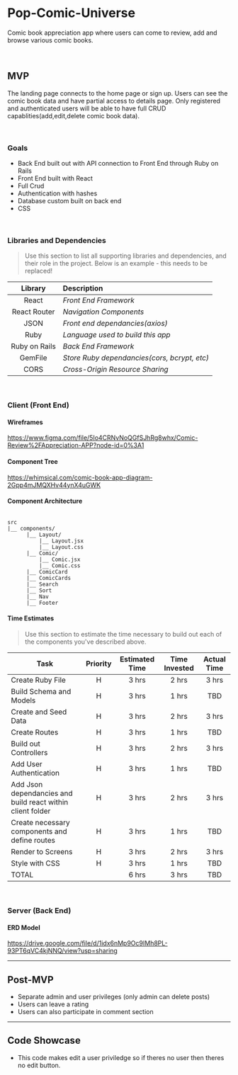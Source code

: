 # Pop-Comic-Universe

Comic book appreciation app where users can come to review, add and browse various comic books.

<br>

## MVP

The landing page connects to the home page or sign up. Users can see the comic book data and have partial access to details page. Only registered and authenticated users will be able to have full CRUD capablities(add,edit,delete comic book data).

<br>

### Goals

- Back End built out with API connection to Front End through Ruby on Rails
- Front End built with React
- Full Crud
- Authentication with hashes
- Database custom built on back end
- CSS

<br>

### Libraries and Dependencies

> Use this section to list all supporting libraries and dependencies, and their role in the project. Below is an example - this needs to be replaced!

|    Library    | Description                                  |
| :-----------: | :------------------------------------------- |
|     React     | _Front End Framework_                        |
| React Router  | _Navigation Components_                      |
|     JSON      | _Front end dependancies(axios)_              |
|     Ruby      | _Language used to build this app_            |
| Ruby on Rails | _Back End Framework_                         |
|    GemFile    | _Store Ruby dependancies(cors, bcrypt, etc)_ |
|     CORS      | _Cross-Origin Resource Sharing_              |

<br>

### Client (Front End)

#### Wireframes

https://www.figma.com/file/5Io4CRNvNoQGfSJhRg8whx/Comic-Review%2FAppreciation-APP?node-id=0%3A1

#### Component Tree

https://whimsical.com/comic-book-app-diagram-2Gpp4mJMQXHv44ynX4uGWK

#### Component Architecture

```structure

src
|__ components/
      |__ Layout/
          |__ Layout.jsx
          |__ Layout.css
      |__ Comic/
          |__ Comic.jsx
          |__ Comic.css
      |__ ComicCard
      |__ ComicCards
      |__ Search
      |__ Sort
      |__ Nav
      |__ Footer

```

#### Time Estimates

> Use this section to estimate the time necessary to build out each of the components you've described above.

| Task                                                       | Priority | Estimated Time | Time Invested | Actual Time |
| ---------------------------------------------------------- | :------: | :------------: | :-----------: | :---------: |
| Create Ruby File                                           |    H     |     3 hrs      |     2 hrs     |    3 hrs    |
| Build Schema and Models                                    |    H     |     3 hrs      |     1 hrs     |     TBD     |
| Create and Seed Data                                       |    H     |     3 hrs      |     2 hrs     |    3 hrs    |
| Create Routes                                              |    H     |     3 hrs      |     1 hrs     |     TBD     |
| Build out Controllers                                      |    H     |     3 hrs      |     2 hrs     |    3 hrs    |
| Add User Authentication                                    |    H     |     3 hrs      |     1 hrs     |     TBD     |
| Add Json dependancies and build react within client folder |    H     |     3 hrs      |     2 hrs     |    3 hrs    |
| Create necessary components and define routes              |    H     |     3 hrs      |     1 hrs     |     TBD     |
| Render to Screens                                          |    H     |     3 hrs      |     2 hrs     |    3 hrs    |
| Style with CSS                                             |    H     |     3 hrs      |     1 hrs     |     TBD     |
| TOTAL                                                      |          |     6 hrs      |     3 hrs     |     TBD     |

<br>

### Server (Back End)

#### ERD Model

https://drive.google.com/file/d/1idx6nMp9Oc9IMh8PL-93PT6qVC4kjNNQ/view?usp=sharing

---

## Post-MVP

- Separate admin and user privileges (only admin can delete posts)
- Users can leave a rating
- Users can also participate in comment section

---

## Code Showcase

- This code makes edit a user priviledge so if theres no
  user then theres no edit button.
